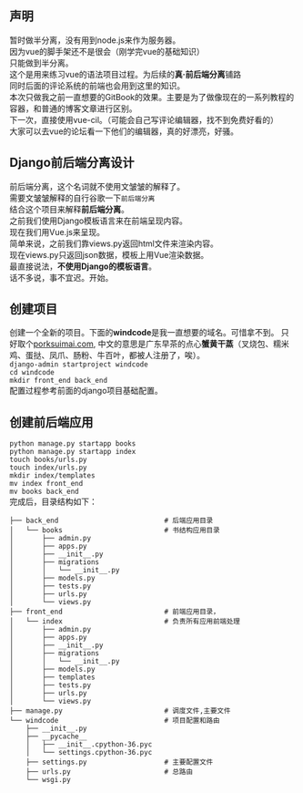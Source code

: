 ## 声明
暂时做半分离，没有用到node.js来作为服务器。  
因为vue的脚手架还不是很会（刚学完vue的基础知识）  
只能做到半分离。  
这个是用来练习vue的语法项目过程。为后续的**真·前后端分离**铺路   
同时后面的评论系统的前端也会用到这里的知识。   
本次只做我之前一直想要的GitBook的效果。主要是为了做像现在的一系列教程的容器，和普通的博客文章进行区别。  
下一次，直接使用vue-cil。（可能会自己写评论编辑器，找不到免费好看的）  
大家可以去vue的论坛看一下他们的编辑器，真的好漂亮，好骚。      
## Django前后端分离设计  
前后端分离，这个名词就不使用文皱皱的解释了。  
需要文皱皱解释的自行谷歌一下`前后端分离`  
结合这个项目来解释**前后端分离**。  
之前我们使用Django模板语言来在前端呈现内容。  
现在我们用Vue.js来呈现。  
简单来说，之前我们靠views.py返回html文件来渲染内容。  
现在views.py只返回json数据，模板上用Vue渲染数据。  
最直接说法，**不使用Django的模板语言**。  
话不多说，事不宜迟。开始。  
## 创建项目
创建一个全新的项目。下面的**windcode**是我一直想要的域名。可惜拿不到。
只好取个[porksuimai.com](porksuimai.com), 中文的意思是广东早茶的点心**蟹黄干蒸**（叉烧包、糯米鸡、蛋挞、凤爪、肠粉、牛百叶，都被人注册了，唉）。  
`django-admin startproject windcode`   
`cd windcode`  
`mkdir front_end back_end`  
配置过程参考前面的django项目基础配置。  
## 创建前后端应用  
`python manage.py startapp books`  
`python manage.py startapp index`  
`touch books/urls.py`  
`touch index/urls.py`  
`mkdir index/templates`  
`mv index front_end`  
`mv books back_end`  
完成后，目录结构如下：
```tree
├── back_end                          # 后端应用目录
│   └── books                         # 书结构应用目录
│       ├── admin.py
│       ├── apps.py
│       ├── __init__.py
│       ├── migrations
│       │   └── __init__.py
│       ├── models.py
│       ├── tests.py
│       ├── urls.py
│       └── views.py
├── front_end                         # 前端应用目录，
│   └── index                         # 负责所有应用前端处理
│       ├── admin.py
│       ├── apps.py
│       ├── __init__.py
│       ├── migrations
│       │   └── __init__.py
│       ├── models.py
│       ├── templates
│       ├── tests.py
│       ├── urls.py
│       └── views.py
├── manage.py                         # 调度文件,主要文件
└── windcode                          # 项目配置和路由
    ├── __init__.py
    ├── __pycache__
    │   ├── __init__.cpython-36.pyc
    │   └── settings.cpython-36.pyc
    ├── settings.py                   # 主要配置文件
    ├── urls.py                       # 总路由
    └── wsgi.py

```

